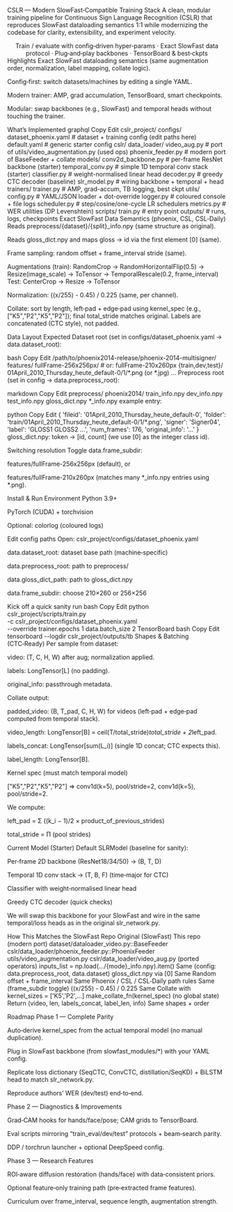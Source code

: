 CSLR — Modern SlowFast‑Compatible Training Stack
A clean, modular training pipeline for Continuous Sign Language Recognition (CSLR) that reproduces SlowFast dataloading semantics 1:1 while modernizing the codebase for clarity, extensibility, and experiment velocity.

<div align="center">
Train / evaluate with config‑driven hyper‑params · Exact SlowFast data protocol · Plug‑and‑play backbones · TensorBoard & best‑ckpts

</div>
Highlights
Exact SlowFast dataloading semantics (same augmentation order, normalization, label mapping, collate logic).

Config‑first: switch datasets/machines by editing a single YAML.

Modern trainer: AMP, grad accumulation, TensorBoard, smart checkpoints.

Modular: swap backbones (e.g., SlowFast) and temporal heads without touching the trainer.

What’s Implemented
graphql
Copy
Edit
cslr_project/
  configs/
    dataset_phoenix.yaml      # dataset + training config (edit paths here)
    default.yaml              # generic starter config
  cslr/
    data_loader/
      video_aug.py            # port of utils/video_augmentation.py (used ops)
      phoenix_feeder.py       # modern port of BaseFeeder + collate
    models/
      conv2d_backbone.py      # per-frame ResNet backbone (starter)
      temporal_conv.py        # simple 1D temporal conv stack (starter)
      classifier.py           # weight-normalised linear head
      decoder.py              # greedy CTC decoder (baseline)
      slr_model.py            # wiring backbone + temporal + head
    trainers/
      trainer.py              # AMP, grad-accum, TB logging, best ckpt
    utils/
      config.py               # YAML/JSON loader + dot-override
      logger.py               # coloured console + file logs
      scheduler.py            # step/cosine/one-cycle LR schedulers
      metrics.py              # WER utilities (DP Levenshtein)
  scripts/
    train.py                  # entry point
  outputs/                    # runs, logs, checkpoints
Exact SlowFast Data Semantics (phoenix, CSL, CSL‑Daily)
Reads preprocess/{dataset}/{split}_info.npy (same structure as original).

Reads gloss_dict.npy and maps gloss → id via the first element [0] (same).

Frame sampling: random offset + frame_interval stride (same).

Augmentations (train):
RandomCrop → RandomHorizontalFlip(0.5) → Resize(image_scale) → ToTensor → TemporalRescale(0.2, frame_interval)
Test: CenterCrop → Resize → ToTensor

Normalization: ((x/255) - 0.45) / 0.225 (same, per channel).

Collate: sort by length, left‑pad + edge‑pad using kernel_spec (e.g., ["K5","P2","K5","P2"]); final total_stride matches original.
Labels are concatenated (CTC style), not padded.

Data Layout Expected
Dataset root (set in configs/dataset_phoenix.yaml → data.dataset_root):

bash
Copy
Edit
/path/to/phoenix2014-release/phoenix-2014-multisigner/
  features/
    fullFrame-256x256px/   # or: fullFrame-210x260px
      {train,dev,test}/
        01April_2010_Thursday_heute_default-0/1/*.png (or *.jpg)
        ...
Preprocess root (set in config → data.preprocess_root):

markdown
Copy
Edit
preprocess/
  phoenix2014/
    train_info.npy
    dev_info.npy
    test_info.npy
    gloss_dict.npy
*_info.npy example entry:

python
Copy
Edit
{
  'fileid': '01April_2010_Thursday_heute_default-0',
  'folder': 'train/01April_2010_Thursday_heute_default-0/1/*.png',
  'signer': 'Signer04',
  'label': 'GLOSS1 GLOSS2 ...',
  'num_frames': 176,
  'original_info': '...'
}
gloss_dict.npy: token -> [id, count] (we use [0] as the integer class id).

Switching resolution
Toggle data.frame_subdir:

features/fullFrame-256x256px (default), or

features/fullFrame-210x260px (matches many *_info.npy entries using *.png).

Install & Run
Environment
Python 3.9+

PyTorch (CUDA) + torchvision

Optional: colorlog (coloured logs)

Edit config paths
Open: cslr_project/configs/dataset_phoenix.yaml

data.dataset_root: dataset base path (machine‑specific)

data.preprocess_root: path to preprocess/

data.gloss_dict_path: path to gloss_dict.npy

data.frame_subdir: choose 210×260 or 256×256

Kick off a quick sanity run
bash
Copy
Edit
python cslr_project/scripts/train.py \
  -c cslr_project/configs/dataset_phoenix.yaml \
  --override trainer.epochs 1 data.batch_size 2
TensorBoard
bash
Copy
Edit
tensorboard --logdir cslr_project/outputs/tb
Shapes & Batching (CTC‑Ready)
Per sample from dataset:

video: (T, C, H, W) after aug; normalization applied.

labels: LongTensor[L] (no padding).

original_info: passthrough metadata.

Collate output:

padded_video: (B, T_pad, C, H, W) for videos (left‑pad + edge‑pad computed from temporal stack).

video_length: LongTensor[B] = ceil(T/total_stride)*total_stride + 2*left_pad.

labels_concat: LongTensor[sum(L_i)] (single 1D concat; CTC expects this).

label_length: LongTensor[B].

Kernel spec (must match temporal model)

["K5","P2","K5","P2"] ⇒ conv1d(k=5), pool/stride=2, conv1d(k=5), pool/stride=2.

We compute:

left_pad = Σ ((k_i − 1)/2 × product_of_previous_strides)

total_stride = Π (pool strides)

Current Model (Starter)
Default SLRModel (baseline for sanity):

Per‑frame 2D backbone (ResNet18/34/50) → (B, T, D)

Temporal 1D conv stack → (T, B, F) (time‑major for CTC)

Classifier with weight‑normalised linear head

Greedy CTC decoder (quick checks)

We will swap this backbone for your SlowFast and wire in the same temporal/loss heads as in the original slr_network.py.

How This Matches the SlowFast Repo
Original (SlowFast)	This repo (modern port)
dataset/dataloader_video.py::BaseFeeder	cslr/data_loader/phoenix_feeder.py::PhoenixFeeder
utils/video_augmentation.py	cslr/data_loader/video_aug.py (ported operators)
inputs_list = np.load(.../{mode}_info.npy).item()	Same (config: data.preprocess_root, data.dataset)
gloss_dict.npy via [0]	Same
Random offset + frame_interval	Same
Phoenix / CSL / CSL‑Daily path rules	Same (frame_subdir toggle)
((x/255) - 0.45) / 0.225	Same
Collate with kernel_sizes = ['K5','P2',...]	make_collate_fn(kernel_spec) (no global state)
Return (video, len, labels_concat, label_len, info)	Same shapes + order

Roadmap
Phase 1 — Complete Parity

Auto‑derive kernel_spec from the actual temporal model (no manual duplication).

Plug in SlowFast backbone (from slowfast_modules/*) with your YAML config.

Replicate loss dictionary (SeqCTC, ConvCTC, distillation/SeqKD) + BiLSTM head to match slr_network.py.

Reproduce authors’ WER (dev/test) end‑to‑end.

Phase 2 — Diagnostics & Improvements

Grad‑CAM hooks for hands/face/pose; CAM grids to TensorBoard.

Eval scripts mirroring “train_eval/dev/test” protocols + beam‑search parity.

DDP / torchrun launcher + optional DeepSpeed config.

Phase 3 — Research Features

ROI‑aware diffusion restoration (hands/face) with data‑consistent priors.

Optional feature‑only training path (pre‑extracted frame features).

Curriculum over frame_interval, sequence length, augmentation strength.